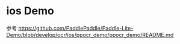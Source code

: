 # ios Demo

参考 https://github.com/PaddlePaddle/Paddle-Lite-Demo/blob/develop/ocr/ios/ppocr_demo/ppocr_demo/README.md
